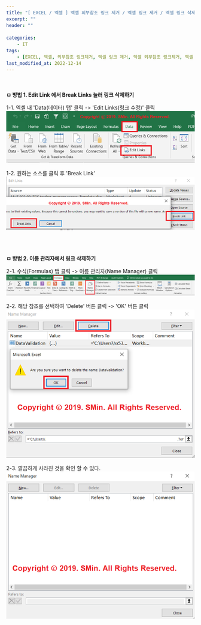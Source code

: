 ```yaml
---
title: "[ EXCEL / 엑셀 ] 엑셀 외부참조 링크 제거 / 엑셀 링크 제거 / 엑셀 링크 삭제 방법"
excerpt: ""
header: ""

categories:
    - IT
tags:
    - [EXCEL, 엑셀, 외부참조 링크제거, 엑셀 링크 제거, 엑셀 외부참조 링크제거, 엑셀 링크 삭제]
last_modified_at: 2022-12-14
---
```


<br><br>
**ㅁ 방법 1. Edit Link 에서 Break Links 눌러 링크 삭제하기**

 

1-1. 엑셀 내 'Data(데이터) 탭' 클릭 -> 'Edit Links(링크 수정)' 클릭
![](/upload/excel/19_extLink/01.png)

1-2. 원하는 소스를 클릭 후 'Break Link' 
![](/upload/excel/19_extLink/02.png)

<br>

<br>

**ㅁ 방법 2. 이름 관리자에서 링크 삭제하기**

2-1. 수식(Formulas) 탭 클릭 -> 이름 관리자(Name Manager) 클릭
![](/upload/excel/19_extLink/03.png)

2-2. 해당 참조를 선택하여 'Delete' 버튼 클릭 -> 'OK' 버튼 클릭
![](/upload/excel/19_extLink/04.png)

2-3. 깔끔하게 사라진 것을 확인 할 수 있다.
![](/upload/excel/19_extLink/05.png)

